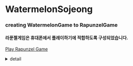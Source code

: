 # WatermelonSojeong
### creating WatermelonGame to RapunzelGame
#### 라푼젤게임은 휴대폰에서 플레이하기에 적합하도록 구성되었습니다.

[Play Rapunzel Game](https://focused-mayer-208843.netlify.app/)
<details>
<summary>detail</summary>
<div markdown="1">
- original Code : [daxigua](https://github.com/INU-Fake-Developers/daxigua)

